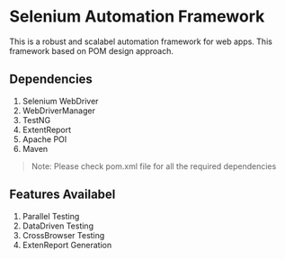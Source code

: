 # **Selenium Automation Framework**

This is a robust and scalabel automation framework for web apps. This framework based on POM design approach.

## **Dependencies**

1. Selenium WebDriver
2. WebDriverManager
2. TestNG
3. ExtentReport
4. Apache POI
5. Maven

> Note: Please check pom.xml file for all the required dependencies

## **Features Availabel**

1. Parallel Testing
2. DataDriven Testing
3. CrossBrowser Testing
4. ExtenReport Generation
